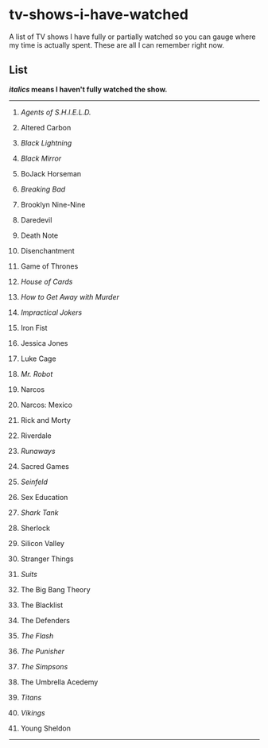# tv-shows-i-have-watched
A list of TV shows I have fully or partially watched so you can gauge where my time is actually spent. These are all I can remember right now.

## List

***italics* means I haven't fully watched the show.**

<hr>

1. _Agents of S.H.I.E.L.D._
 
2. Altered Carbon
 
3. _Black Lightning_
 
4. _Black Mirror_
 
5. BoJack Horseman
 
6. _Breaking Bad_
 
7. Brooklyn Nine-Nine
 
8. Daredevil
 
9. Death Note
 
10. Disenchantment
 
11. Game of Thrones
 
12. _House of Cards_
 
13. _How to Get Away with Murder_
 
14. _Impractical Jokers_
 
15. Iron Fist
 
16. Jessica Jones
 
17. Luke Cage
 
18. _Mr. Robot_
 
19. Narcos
 
20. Narcos: Mexico
 
21. Rick and Morty
 
22. Riverdale
 
23. _Runaways_
 
24. Sacred Games
 
25. _Seinfeld_
 
26. Sex Education
 
27. _Shark Tank_
 
28. Sherlock
 
29. Silicon Valley
 
30. Stranger Things
 
31. _Suits_
 
32. The Big Bang Theory
 
33. The Blacklist
 
34. The Defenders
 
35. _The Flash_
 
36. _The Punisher_
 
37. _The Simpsons_
 
38. The Umbrella Acedemy
 
39. _Titans_
 
40. _Vikings_
 
41. Young Sheldon 

<hr>
